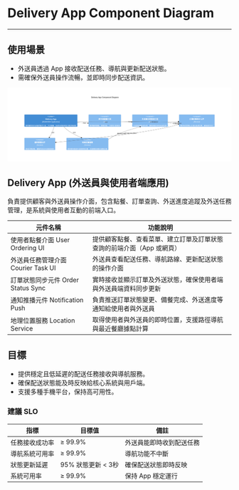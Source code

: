 # Delivery App Component Diagram

---

## 使用場景

- 外送員透過 App 接收配送任務、導航與更新配送狀態。
- 需確保外送員操作流暢，並即時同步配送資訊。

![](./image/README/c4_delivery_app_component.png)

## Delivery App (外送員與使用者端應用)

負責提供顧客與外送員操作介面，包含點餐、訂單查詢、外送進度追蹤及外送任務管理，是系統與使用者互動的前端入口。

| 元件名稱                           | 功能說明                                                               |
| ---------------------------------- | ---------------------------------------------------------------------- |
| 使用者點餐介面 User Ordering UI    | 提供顧客點餐、查看菜單、建立訂單及訂單狀態查詢的前端介面（App 或網頁） |
| 外送員任務管理介面 Courier Task UI | 外送員查看配送任務、導航路線、更新配送狀態的操作介面                   |
| 訂單狀態同步元件 Order Status Sync | 實時接收並顯示訂單及外送狀態，確保使用者端與外送員端資料同步更新       |
| 通知推播元件 Notification Push     | 負責推送訂單狀態變更、備餐完成、外送進度等通知給使用者與外送員         |
| 地理位置服務 Location Service      | 取得使用者與外送員的即時位置，支援路徑導航與最近餐廳據點計算           |

## 目標

- 提供穩定且低延遲的配送任務接收與導航服務。
- 確保配送狀態能及時反映給核心系統與用戶端。
- 支援多種手機平台，保持高可用性。

### 建議 SLO

| 指標           | 目標值             | 備註                     |
| -------------- | ------------------ | ------------------------ |
| 任務接收成功率 | ≥ 99.9%           | 外送員能即時收到配送任務 |
| 導航系統可用率 | ≥ 99.9%           | 導航功能不中斷           |
| 狀態更新延遲   | 95% 狀態更新 < 3秒 | 確保配送狀態即時反映     |
| 系統可用率     | ≥ 99.9%           | 保持 App 穩定運行        |
